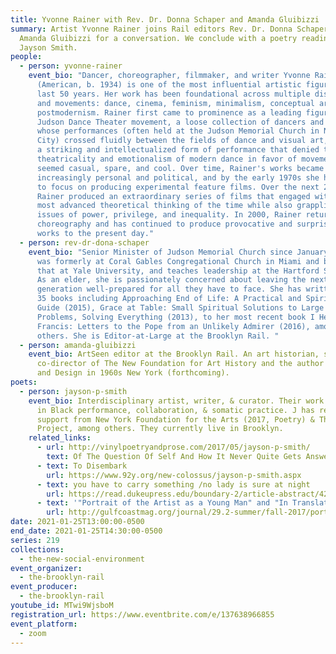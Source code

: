 ```yaml
---
title: Yvonne Rainer with Rev. Dr. Donna Schaper and Amanda Gluibizzi
summary: Artist Yvonne Rainer joins Rail editors Rev. Dr. Donna Schaper and
  Amanda Gluibizzi for a conversation. We conclude with a poetry reading from
  Jayson Smith.
people:
  - person: yvonne-rainer
    event_bio: "Dancer, choreographer, filmmaker, and writer Yvonne Rainer
      (American, b. 1934) is one of the most influential artistic figures of the
      last 50 years. Her work has been foundational across multiple disciplines
      and movements: dance, cinema, feminism, minimalism, conceptual art, and
      postmodernism. Rainer first came to prominence as a leading figure in the
      Judson Dance Theater movement, a loose collection of dancers and artists
      whose performances (often held at the Judson Memorial Church in New York
      City) crossed fluidly between the fields of dance and visual art, creating
      a striking and intellectualized form of performance that denied the
      theatricality and emotionalism of modern dance in favor of movements that
      seemed casual, spare, and cool. Over time, Rainer's works became
      increasingly personal and political, and by the early 1970s she had begun
      to focus on producing experimental feature films. Over the next 25 years,
      Rainer produced an extraordinary series of films that engaged with the
      most advanced theoretical thinking of the time while also grappling with
      issues of power, privilege, and inequality. In 2000, Rainer returned to
      choreography and has continued to produce provocative and surprising new
      works to the present day."
  - person: rev-dr-dona-schaper
    event_bio: "Senior Minister of Judson Memorial Church since January of 2006. She
      was formerly at Coral Gables Congregational Church in Miami and before
      that at Yale University, and teaches leadership at the Hartford Seminary.
      As an elder, she is passionately concerned about leaving the next
      generation well-prepared for all they have to face. She has written over
      35 books including Approaching End of Life: A Practical and Spiritual
      Guide (2015), Grace at Table: Small Spiritual Solutions to Large Material
      Problems, Solving Everything (2013), to her most recent book I Heart
      Francis: Letters to the Pope from an Unlikely Admirer (2016), among many
      others. She is Editor-at-Large at the Brooklyn Rail. "
  - person: amanda-gluibizzi
    event_bio: ArtSeen editor at the Brooklyn Rail. An art historian, she is the
      co-director of The New Foundation for Art History and the author of Art
      and Design in 1960s New York (forthcoming).
poets:
  - person: jayson-p-smith
    event_bio: Interdisciplinary artist, writer, & curator. Their work is interested
      in Black performance, collaboration, & somatic practice. J has received
      support from New York Foundation for the Arts (2017, Poetry) & The Poetry
      Project, among others. They currently live in Brooklyn.
    related_links:
      - url: http://vinylpoetryandprose.com/2017/05/jayson-p-smith/
        text: Of The Question Of Self And How It Never Quite Gets Answered (Vinyl)
      - text: To Disembark
        url: https://www.92y.org/new-colossus/jayson-p-smith.aspx
      - text: you have to carry something /no lady is sure at night
        url: https://read.dukeupress.edu/boundary-2/article-abstract/42/4/111/6542/you-have-to-carry-something-no-lady-is-sure-at?searchresult=1
      - text: '"Portrait of the Artist as a Young Man" and "In Translation"'
        url: http://gulfcoastmag.org/journal/29.2-summer/fall-2017/portrait-of-the-artist-as-a-young-man-and-in-translation/
date: 2021-01-25T13:00:00-0500
end_date: 2021-01-25T14:30:00-0500
series: 219
collections:
  - the-new-social-environment
event_organizer:
  - the-brooklyn-rail
event_producer:
  - the-brooklyn-rail
youtube_id: MTwi9WjsboM
registration_url: https://www.eventbrite.com/e/137638966855
event_platform:
  - zoom
---
```

